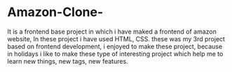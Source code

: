 # Amazon-Clone-
It is a frontend base project in which i have maked a frontend of amazon website, In these project i have used HTML, CSS. these was my 3rd project based on frontend development, i enjoyed to make these project, because in holidays i like to make these type of interesting project which help me to learn new things, new tags, new features.
